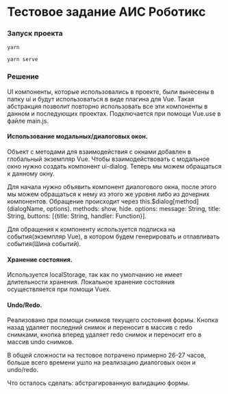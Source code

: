 # Тестовое задание АИС Роботикс


### Запуск проекта
```
yarn

yarn serve
```

### Решение

UI компоненты, которые использовались в проекте, были вынесены в папку ui и будут использоваться в виде плагина для Vue. 
Такая абстракция позволит повторно использовать все эти компоненты в данном и последующих проектах.
Подключается при помощи Vue.use в файле main.js.

#### Использование модальных/диалоговых окон.

Объект с методами для взаимодействия с окнами добавлен в глобальный экземпляр Vue.
Чтобы взаимодействовать с модальное окно нужно создать компонент ui-dialog. Теперь мы можем обращаться к данному окну.

Для начала нужно объявить компонент диалогового окна, после этого мы можем обращаться к нему из этого же уровня либо из дочерних компонентов.
Обращение происходит через this.$dialog[method](dialogName, options).
methods: show, hide.
options: message: String, title: String, buttons: [{title: String, handler: Function}].

Для обращения к компоненту используется подписка на события(экземпляр Vue), в котором будем генерировать и отлавливать события(Шина событий).


#### Хранение состояния.

Используется localStorage, так как по умолчанию не имеет длительности хранения.
Локальное хранение состояния осуществляется при помощи Vuex.

#### Undo/Redo.

Реализовано при помощи снимков текущего состояния формы.
Кнопка назад удаляет последний снимок и переносит в массив с redo снимками, кнопка вперед удаляет redo снимок и переносит его в массив undo cнимков. 


В общей сложности на тестовое потрачено примерно 26-27 часов, больше всего времени ушло на реализацию диалоговых окон и undo/redo.

Что осталось сделать: абстрагированную валидацию формы.
